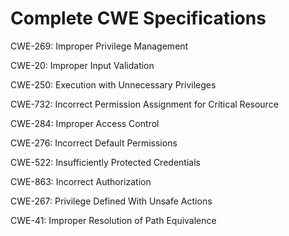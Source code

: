 

# Complete CWE Specifications

CWE-269: Improper Privilege Management

CWE-20: Improper Input Validation

CWE-250: Execution with Unnecessary Privileges

CWE-732: Incorrect Permission Assignment for Critical Resource

CWE-284: Improper Access Control

CWE-276: Incorrect Default Permissions

CWE-522: Insufficiently Protected Credentials

CWE-863: Incorrect Authorization

CWE-267: Privilege Defined With Unsafe Actions

CWE-41: Improper Resolution of Path Equivalence